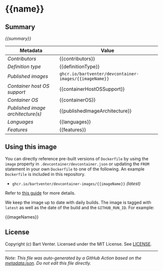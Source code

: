 # {{name}}

## Summary

*{{summary}}*

| Metadata | Value |
|----------|-------|
| *Contributors* | {{contributors}} |
| *Definition type* | {{definitionType}} |
| *Published images* | `ghcr.io/bartventer/devcontainer-images/{{imageName}}` |
| *Container host OS support* | {{containerHostOSSupport}} |
| *Container OS* | {{containerOS}} |
| *Published image architecture(s)* | {{publishedImageArchitecture}} |
| *Languages* | {{languages}} |
| *Features* | {{features}} |


## Using this image

You can directly reference pre-built versions of `Dockerfile` by using the `image` property in `.devcontainer/devcontainer.json` or updating the `FROM` statement in your own  `Dockerfile` to one of the following. An example `Dockerfile` is included in this repository.

- `ghcr.io/bartventer/devcontainer-images/{{imageName}}` *(latest)*

Refer to [this guide](https://containers.dev/guide/dockerfile) for more details.

We keep the image up to date with daily builds. The image is tagged with `latest` as well as the date of the build and the `GITHUB_RUN_ID`. For example:

{{imageNames}}

## License

Copyright (c) Bart Venter.
Licensed under the MIT License. See [LICENSE](https://github.com/bartventer/devcontainer-images/blob/main/LICENSE).

---

_Note: This file was auto-generated by a GitHub Action based on the [metadata.json](./metadata.json). Do not edit this file directly._